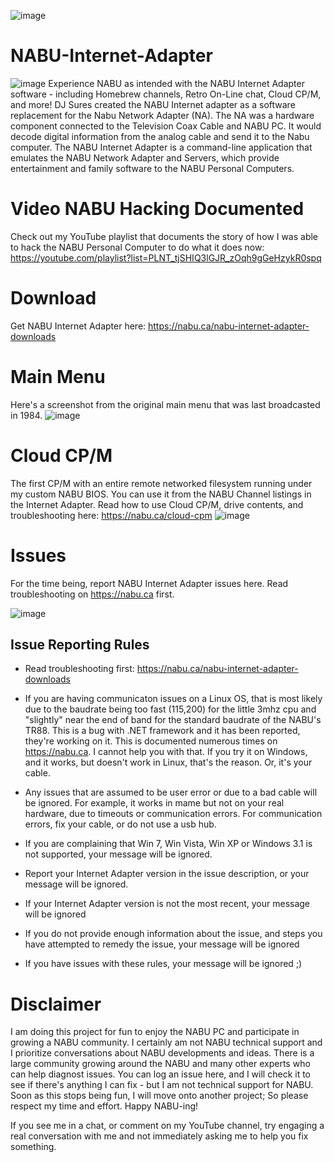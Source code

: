 ![image](https://user-images.githubusercontent.com/49293683/213636558-9786dfa9-fcbc-413c-a9aa-1220a08809ff.png)

# NABU-Internet-Adapter
![image](https://user-images.githubusercontent.com/49293683/213636747-dadcf00d-cb3a-434d-a21b-0e187de901a8.png)
Experience NABU as intended with the NABU Internet Adapter software - including Homebrew channels, Retro On-Line chat, Cloud CP/M, and more! DJ Sures created the NABU Internet adapter as a software replacement for the Nabu Network Adapter (NA). The NA was a hardware component connected to the Television Coax Cable and NABU PC. It would decode digital information from the analog cable and send it to the Nabu computer. The NABU Internet Adapter is a command-line application that emulates the NABU Network Adapter and Servers, which provide entertainment and family software to the NABU Personal Computers.

# Video NABU Hacking Documented
Check out my YouTube playlist that documents the story of how I was able to hack the NABU Personal Computer to do what it does now: https://youtube.com/playlist?list=PLNT_tjSHIQ3lGJR_zOqh9gGeHzykR0spq

# Download
Get NABU Internet Adapter here: https://nabu.ca/nabu-internet-adapter-downloads

# Main Menu
Here's a screenshot from the original main menu that was last broadcasted in 1984. 
![image](https://user-images.githubusercontent.com/49293683/213636625-26e79a01-d68e-4ed2-bd36-1f65d651b25f.png)

# Cloud CP/M
The first CP/M with an entire remote networked filesystem running under my custom NABU BIOS. You can use it from the NABU Channel listings in the Internet Adapter. Read how to use Cloud CP/M, drive contents, and troubleshooting here: https://nabu.ca/cloud-cpm
![image](https://user-images.githubusercontent.com/49293683/213637244-34e2feb9-93f9-4134-8cd7-8f9f664f12ae.png)

# Issues
For the time being, report NABU Internet Adapter issues here. Read troubleshooting on https://nabu.ca first.

![image](https://user-images.githubusercontent.com/49293683/219523398-491461a3-eba2-40f3-a260-513bad063e01.png)


## Issue Reporting Rules

- Read troubleshooting first: https://nabu.ca/nabu-internet-adapter-downloads

- If you are having communicaton issues on a Linux OS, that is most likely due to the baudrate being too fast (115,200) for the little 3mhz cpu and "slightly" near the end of band for the standard baudrate of the NABU's TR88. This is a bug with .NET framework and it has been reported, they're working on it. This is documented numerous times on https://nabu.ca. I cannot help you with that. If you try it on Windows, and it works, but doesn't work in Linux, that's the reason. Or, it's your cable.

- Any issues that are assumed to be user error or due to a bad cable will be ignored. For example, it works in mame but not on your real hardware, due to timeouts or communication errors. For communication errors, fix your cable, or do not use a usb hub.

- If you are complaining that Win 7, Win Vista, Win XP or Windows 3.1 is not supported, your message will be ignored.

- Report your Internet Adapter version in the issue description, or your message will be ignored.

- If your Internet Adapter version is not the most recent, your message will be ignored

- If you do not provide enough information about the issue, and steps you have attempted to remedy the issue, your message will be ignored

- If you have issues with these rules, your message will be ignored ;)


# Disclaimer
I am doing this project for fun to enjoy the NABU PC and participate in growing a NABU community. I certainly am not NABU technical support and I prioritize conversations about NABU developments and ideas. There is a large community growing around the NABU and many other experts who can help diagnost issues. You can log an issue here, and I will check it to see if there's anything I can fix - but I am not technical support for NABU. Soon as this stops being fun, I will move onto another project; So please respect my time and effort. Happy NABU-ing!

If you see me in a chat, or comment on my YouTube channel, try engaging a real conversation with me and not immediately asking me to help you fix something.
